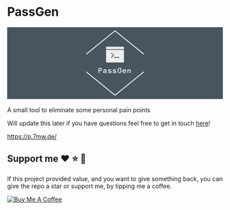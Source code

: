 # PassGen

![logo](https://github.com/MartinWie/PassGen/blob/master/logo.png)

A small tool to eliminate some personal pain points

Will update this later if you have questions feel free to get in touch [here](https://www.linkedin.com/in/martin-wiechmann-2b5aa3151/)!

https://p.7mw.de/

## Support me :heart: :star: :money_with_wings:
If this project provided value, and you want to give something back, you can give the repo a star or support me, by tipping me a coffee.

<a href="https://buymeacoffee.com/MartinWie" target="_blank"><img src="https://cdn.buymeacoffee.com/buttons/v2/default-blue.png" alt="Buy Me A Coffee" width="170"></a>
